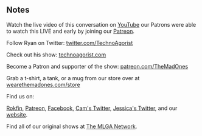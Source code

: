 ## Notes

Watch the live video of this conversation on [YouTube](https://youtu.be/ieeyYZG6fXU) our Patrons were able to watch this LIVE and early by joining our [Patreon](https://www.patreon.com/TheMadOnes).

Follow Ryan on Twitter: [twitter.com/TechnoAgorist](https://twitter.com/TechnoAgorist)

Check out his show: [technoagorist.com](https://technoagorist.com/)

Become a Patron and supporter of the show: [patreon.com/TheMadOnes](https://www.patreon.com/TheMadOnes)

Grab a t-shirt, a tank, or a mug from our store over at [wearethemadones.com/store](https://wearethemadones.com/store)

Find us on:

[Rokfin](https://rokfin.com/TheMadOnes), [Patreon](https://patreon.com/TheMadOnes), [Facebook](https://www.facebook.com/WeAreTheMad/), [Cam's Twitter](https://twitter.com/CamHarless), [Jessica's Twitter](https://twitter.com/soupcanarchist), and our [website](http://wearethemad.com).

Find all of our original shows at [The MLGA Network](https://mlganetwork.com).
